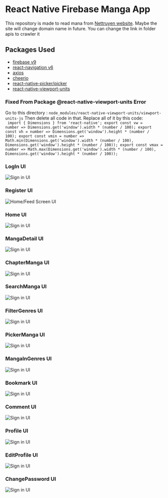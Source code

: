 # React Native Firebase Manga App


This repository is made to read mana from [Nettruyen website](http://www.nettruyenme.com/).
Maybe the site will change domain name in future. You can change the link in folder apis to crawler it

## Packages Used
- [firebase v9]()
- [react-navigation v6](https://reactnavigation.org/docs/getting-started)
- [axios](https://github.com/axios/axios)
- [cheerio](https://github.com/cheeriojs/cheerio)
- [react-native-picker/picker](https://github.com/react-native-picker/picker)
- [react-native-viewport-units](https://github.com/jmstout/react-native-viewport-units)

### Fixed From Package @react-native-viewport-units Error
Go to this directory : <code>node_modules/react-native-viewport-units/viewport-units-js</code>
Then delete all code in that. Replace all of it by this code:</br>
<code>
import { Dimensions } from 'react-native';
export const vw = number => Dimensions.get('window').width * (number / 100);
export const vh = number => Dimensions.get('window').height * (number / 100);
export const vmin = number => Math.min(Dimensions.get('window').width * (number / 100), Dimensions.get('window').height * (number / 100));
export const vmax = number => Math.max(Dimensions.get('window').width * (number / 100), Dimensions.get('window').height * (number / 100));
</code>

### LogIn UI
![Sign in UI](assets/screenshot/Login.png)

### Register UI
![Home/Feed Screen UI](assets/screenshot/Register.png)

### Home UI
![Sign in UI](assets/screenshot/HomeScreen.png)

### MangaDetail UI
![Sign in UI](assets/screenshot/MagaDetail.png)

### ChapterManga UI
![Sign in UI](assets/screenshot/ChapterManga.png)

### SearchManga UI
![Sign in UI](assets/screenshot/Search.png)

### FilterGenres UI
![Sign in UI](assets/screenshot/FilterGenres.png)

### PickerManga UI
![Sign in UI](assets/screenshot/PickerChapter.png)

### MangaInGenres UI
![Sign in UI](assets/screenshot/MangaInGenres.png)

### Bookmark UI
![Sign in UI](assets/screenshot/Bookmark.png)

### Comment UI
![Sign in UI](assets/screenshot/CommentManga.png)

### Profile UI
![Sign in UI](assets/screenshot/ProfileUser.png)

### EditProfile UI
![Sign in UI](assets/screenshot/EditProfile.png)


### ChangePassword UI
![Sign in UI](assets/screenshot/ChangePassword.png)



